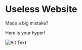 # Useless Website

Made a big mistake?

Here is your hyper!

![Alt Text](https://media.giphy.com/media/BY8ORoRpnJDXeBNwxg/source.gif)
